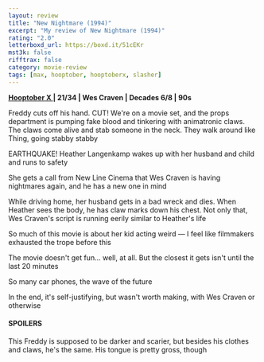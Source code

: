 ```yaml
---
layout: review
title: "New Nightmare (1994)"
excerpt: "My review of New Nightmare (1994)"
rating: "2.0"
letterboxd_url: https://boxd.it/51cEKr
mst3k: false
rifftrax: false
category: movie-review
tags: [max, hooptober, hooptoberx, slasher]
---
```


<b><a href="https://boxd.it/pmi12" title="Hooptober X " target="_blank" rel="noopener">Hooptober X </a>| 21/34 | Wes Craven | Decades 6/8 | 90s</b>

Freddy cuts off his hand. CUT! We're on a movie set, and the props department is pumping fake blood and tinkering with animatronic claws. The claws come alive and stab someone in the neck. They walk around like Thing, going stabby stabby

EARTHQUAKE! Heather Langenkamp wakes up with her husband and child and runs to safety

She gets a call from New Line Cinema that Wes Craven is having nightmares again, and he has a new one in mind

While driving home, her husband gets in a bad wreck and dies. When Heather sees the body, he has claw marks down his chest. Not only that, Wes Craven's script is running eerily similar to Heather's life

So much of this movie is about her kid acting weird — I feel like filmmakers exhausted the trope before this

The movie doesn't get fun... well, at all. But the closest it gets isn't until the last 20 minutes

So many car phones, the wave of the future

In the end, it's self-justifying, but wasn't worth making, with Wes Craven or otherwise

#### SPOILERS

This Freddy is supposed to be darker and scarier, but besides his clothes and claws, he's the same. His tongue is pretty gross, though
